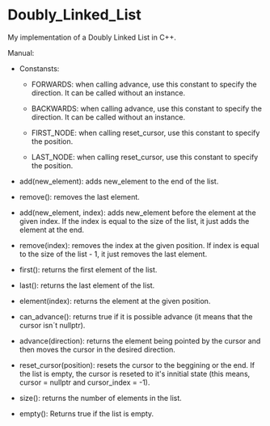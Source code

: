 # Doubly_Linked_List
 My implementation of a Doubly Linked List in C++.

  Manual:

  - Constansts:
     - FORWARDS: when calling advance, use this constant to specify the direction. It can be called without an instance.
     - BACKWARDS: when calling advance, use this constant to specify the direction. It can be called without an instance.
   
     - FIRST_NODE: when calling reset_cursor, use this constant to specify the position.
     - LAST_NODE: when calling reset_cursor, use this constant to specify the position.
 
 - add(new_element): adds new_element to the end of the list.

 - remove(): removes the last element.

 - add(new_element, index): adds new_element before the element at the given index. If the index is equal to the size of the list, it just adds the element at the end.

 - remove(index): removes the index at the given position. If index is equal to the size of the list - 1, it just removes the last element.

 - first(): returns the first element of the list.

 - last(): returns the last element of the list.

 - element(index): returns the element at the given position.

 - can_advance(): returns true if it is possible advance (it means that the cursor isn´t nullptr).

 - advance(direction): returns the element being pointed by the cursor and then moves the cursor in the desired direction.

 - reset_cursor(position): resets the cursor to the beggining or the end. If the list is empty, the cursor is reseted to it's innitial state (this means, cursor = nullptr and cursor_index = -1).

 - size(): returns the number of elements in the list.

 - empty(): Returns true if the list is empty.
